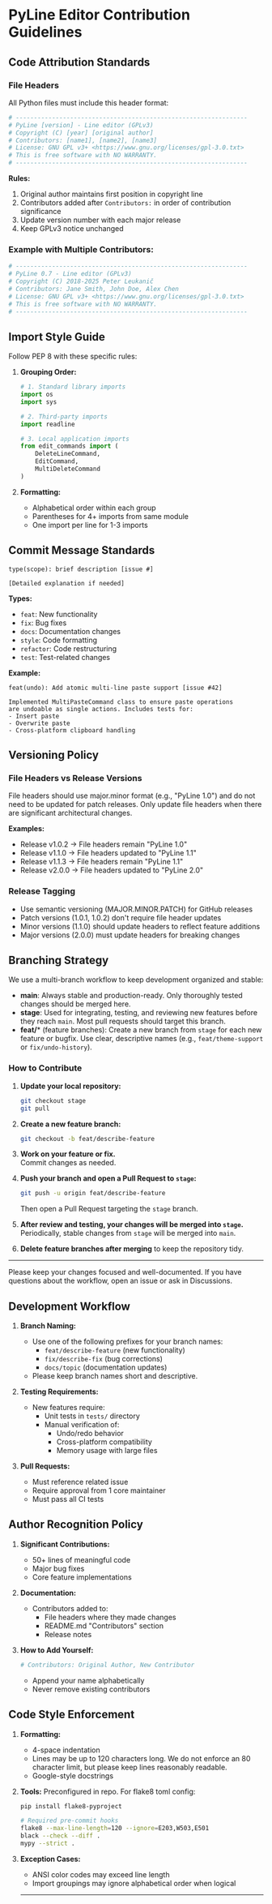 # PyLine Editor Contribution Guidelines

## Code Attribution Standards

### File Headers
All Python files must include this header format:
```python
# ----------------------------------------------------------------
# PyLine [version] - Line editor (GPLv3)
# Copyright (C) [year] [original author]
# Contributors: [name1], [name2], [name3]
# License: GNU GPL v3+ <https://www.gnu.org/licenses/gpl-3.0.txt>
# This is free software with NO WARRANTY.
# ----------------------------------------------------------------
```

**Rules:**
1. Original author maintains first position in copyright line
2. Contributors added after `Contributors:` in order of contribution significance
3. Update version number with each major release
4. Keep GPLv3 notice unchanged

### Example with Multiple Contributors:
```python
# ----------------------------------------------------------------
# PyLine 0.7 - Line editor (GPLv3)
# Copyright (C) 2018-2025 Peter Leukanič
# Contributors: Jane Smith, John Doe, Alex Chen
# License: GNU GPL v3+ <https://www.gnu.org/licenses/gpl-3.0.txt>
# This is free software with NO WARRANTY.
# ----------------------------------------------------------------
```

## Import Style Guide
Follow PEP 8 with these specific rules:

1. **Grouping Order:**
   ```python
   # 1. Standard library imports
   import os
   import sys
   
   # 2. Third-party imports
   import readline
   
   # 3. Local application imports
   from edit_commands import (
       DeleteLineCommand,
       EditCommand,
       MultiDeleteCommand
   )
   ```

2. **Formatting:**
   - Alphabetical order within each group
   - Parentheses for 4+ imports from same module
   - One import per line for 1-3 imports

## Commit Message Standards
```
type(scope): brief description [issue #]

[Detailed explanation if needed]
```

**Types:**
- `feat`: New functionality
- `fix`: Bug fixes
- `docs`: Documentation changes
- `style`: Code formatting
- `refactor`: Code restructuring
- `test`: Test-related changes

**Example:**
```
feat(undo): Add atomic multi-line paste support [issue #42]

Implemented MultiPasteCommand class to ensure paste operations
are undoable as single actions. Includes tests for:
- Insert paste
- Overwrite paste
- Cross-platform clipboard handling
```

## Versioning Policy

### File Headers vs Release Versions
File headers should use major.minor format (e.g., "PyLine 1.0") and do not need to be updated for patch releases. Only update file headers when there are significant architectural changes.

**Examples:**
- Release v1.0.2 → File headers remain "PyLine 1.0"
- Release v1.1.0 → File headers updated to "PyLine 1.1"
- Release v1.1.3 → File headers remain "PyLine 1.1"
- Release v2.0.0 → File headers updated to "PyLine 2.0"

### Release Tagging
- Use semantic versioning (MAJOR.MINOR.PATCH) for GitHub releases
- Patch versions (1.0.1, 1.0.2) don't require file header updates
- Minor versions (1.1.0) should update headers to reflect feature additions
- Major versions (2.0.0) must update headers for breaking changes

## Branching Strategy

We use a multi-branch workflow to keep development organized and stable:

- **main**: Always stable and production-ready. Only thoroughly tested changes should be merged here.
- **stage**: Used for integrating, testing, and reviewing new features before they reach `main`. Most pull requests should target this branch.
- **feat/*** (feature branches): Create a new branch from `stage` for each new feature or bugfix. Use clear, descriptive names (e.g., `feat/theme-support` or `fix/undo-history`).

### How to Contribute

1. **Update your local repository:**
   ```bash
   git checkout stage
   git pull
   ```

2. **Create a new feature branch:**
   ```bash
   git checkout -b feat/describe-feature
   ```

3. **Work on your feature or fix.**  
   Commit changes as needed.

4. **Push your branch and open a Pull Request to `stage`:**
   ```bash
   git push -u origin feat/describe-feature
   ```
   Then open a Pull Request targeting the `stage` branch.

5. **After review and testing, your changes will be merged into `stage`.**  
   Periodically, stable changes from `stage` will be merged into `main`.

6. **Delete feature branches after merging** to keep the repository tidy.

---

Please keep your changes focused and well-documented. If you have questions about the workflow, open an issue or ask in Discussions.

## Development Workflow

1. **Branch Naming:**  
   - Use one of the following prefixes for your branch names:  
     - `feat/describe-feature` (new functionality)  
     - `fix/describe-fix` (bug corrections)  
     - `docs/topic` (documentation updates)
   - Please keep branch names short and descriptive.


2. **Testing Requirements:**
   - New features require:
     - Unit tests in `tests/` directory
     - Manual verification of:
       - Undo/redo behavior
       - Cross-platform compatibility
       - Memory usage with large files

3. **Pull Requests:**
   - Must reference related issue
   - Require approval from 1 core maintainer
   - Must pass all CI tests

## Author Recognition Policy

1. **Significant Contributions:**
   - 50+ lines of meaningful code
   - Major bug fixes
   - Core feature implementations

2. **Documentation:**
   - Contributors added to:
     - File headers where they made changes
     - README.md "Contributors" section
     - Release notes

3. **How to Add Yourself:**
   ```python
   # Contributors: Original Author, New Contributor
   ```
   - Append your name alphabetically
   - Never remove existing contributors

## Code Style Enforcement

1. **Formatting:**
   - 4-space indentation
   - Lines may be up to 120 characters long. We do not enforce an 80 character limit, but please keep lines reasonably readable.
   - Google-style docstrings

2. **Tools:**
   Preconfigured in repo. For flake8 toml config: 
   
   ```sh 
   pip install flake8-pyproject 
   ```
   
   ```bash
   # Required pre-commit hooks
   flake8 --max-line-length=120 --ignore=E203,W503,E501
   black --check --diff .
   mypy --strict .
   ```

3. **Exception Cases:**
   - ANSI color codes may exceed line length
   - Import groupings may ignore alphabetical order when logical
   
   ---
